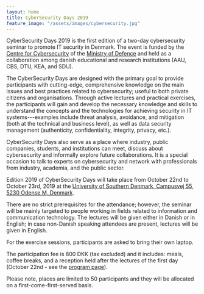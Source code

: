 ```yaml
---
layout: home
title: CyberSecurity Days 2019
feature_image: "/assets/images/cybersecurity.jpg"
---
```


CyberSecurity Days 2019 is the first edition of a two-day cybersecurity seminar to promote IT security in Denmark. The event is
funded by the [Centre for Cybersecurity](https://fe-ddis.dk/cfcs/Pages/cfcs.aspx) of the [Ministry of Defence](https://fmn.dk/eng/Pages/frontpage.aspx) and held as a collaboration among danish educational and research  institutions (AAU, CBS, DTU, KEA, and SDU).

The CyberSecurity Days are designed with the primary goal to provide participants with cutting-edge, comprehensive knowledge on the main issues and best practices related to cybersecurity; useful to both private citizens and organisations. Through active lectures and practical exercises, the participants will gain and develop the necessary knowledge and skills to understand the concepts and the technologies for achieving security in IT systems---examples include threat analysis, avoidance, and mitigation (both at the technical and business level), as well as data security management (authenticity, confidentiality, integrity, privacy, etc.).

CyberSecurity Days also serve as a place where industry, public companies, students, and institutions can meet, discuss about cybersecurity and informally explore future collaborations. It is a special occasion to talk to experts on cybersecurity and network with professionals from industry, academia, and the public sector.

Edition 2019 of CyberSecurity Days will take place from October 22nd to October 23rd, 2019 at the [University of Southern Denmark, Campusvej 55, 5230 Odense M, Denmark](/attending). 

There are no strict prerequisites for the attendance; however, the seminar will be mainly targeted to people working in fields related to information and communication technology. The lectures will be given either in Danish or in English; in case non-Danish speaking attendees are present, lectures will be given in English.

For the exercise sessions, participants are asked to bring their own laptop.

The participation fee is 800 DKK (tax excluded) and it includes: meals, coffee breaks, and a reception held after the lectures of the first day (October 22nd - see the [program page](/program)).

Please note, places are limited to 50 participants and they will be allocated on a first-come-first-served basis.
